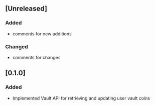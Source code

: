 ## [Unreleased]
### Added
- comments for new additions

### Changed
- comments for changes

## [0.1.0]
### Added
- Implemented Vault API for retrieving and updating user vault coins
